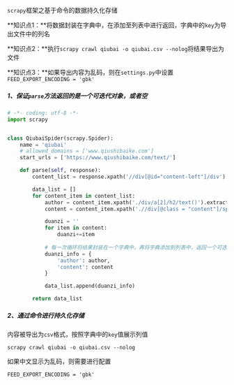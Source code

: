 `scrapy`框架之基于命令的数据持久化存储

**知识点1：**将数据封装在字典中，在添加至列表中进行返回，字典中的`key`为导出文件中的列名

**知识点2：**执行`scrapy crawl qiubai -o qiubai.csv --nolog`将结果导出为文件

**知识点3：**如果导出内容为乱码，则在`settings.py`中设置`FEED_EXPORT_ENCODING = 'gbk'`



##### 1、保证`parse`方法返回的是一个可迭代对象，或者空

```python
# -*- coding: utf-8 -*-
import scrapy


class QiubaiSpider(scrapy.Spider):
    name = 'qiubai'
    # allowed_domains = ['www.qiushibaike.com']
    start_urls = ['https://www.qiushibaike.com/text/']

    def parse(self, response):
        content_list = response.xpath('//div[@id="content-left"]/div')

        data_list = []
        for content_item in content_list:
            author = content_item.xpath('./div/a[2]/h2/text()').extract_first()
            content = content_item.xpath('.//div[@class = "content"]/span[1]/text()').extract()

            duanzi = ''
            for item in content:
                duanzi+=item
			
            # 每一次循环将结果封装在一个字典中，再将字典添加到列表中，返回一个可迭代的对象
            duanzi_info = {
                'author': author,
                'content': content
            }

            data_list.append(duanzi_info)

        return data_list
```



##### 2、通过命令进行持久化存储

内容被导出为`csv`格式，按照字典中的`key`值展示列值

```
scrapy crawl qiubai -o qiubai.csv --nolog
```



如果中文显示为乱码，则需要进行配置

```
FEED_EXPORT_ENCODING = 'gbk'
```

